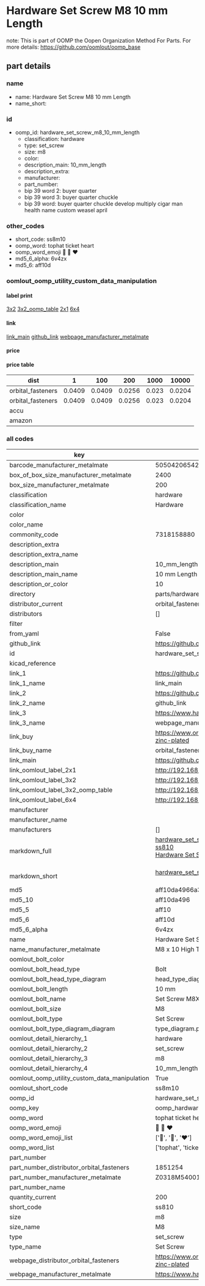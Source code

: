 # Hardware Set Screw M8 10 mm Length  

note: This is part of OOMP the Oopen Organization Method For Parts. For more details: https://github.com/oomlout/oomp_base

##  part details





### name
* name: Hardware Set Screw M8 10 mm Length
* name_short: 
### id
* oomp_id: hardware_set_screw_m8_10_mm_length
  * classification: hardware
  * type: set_screw
  * size: m8
  * color: 
  * description_main: 10_mm_length
  * description_extra: 
  * manufacturer: 
  * part_number: 
  * bip 39 word 2: buyer quarter
  * bip 39 word 3: buyer quarter chuckle
  * bip 39 word: buyer quarter chuckle develop multiply cigar man health name custom weasel april

### other_codes
* short_code: ss8m10
* oomp_word: tophat ticket heart
* oomp_word_emoji :tophat: :ticket: :heart:
* md5_6_alpha: 6v4zx
* md5_6: aff10d






### oomlout_oomp_utility_custom_data_manipulation
#### label print
[3x2](http://192.168.1.245:1112/?label=oomp%206v4zx)
[3x2_oomp_table](http://192.168.1.107:1112/?label=oomp%206v4zx)
[2x1](http://192.168.1.242:1112/?label=oomp%206v4zx)
[6x4](http://192.168.1.55:1112/?label=oomp%206v4zx)    

#### link

[link_main](https://github.com/oomlout/oomlout_oomp_current_version_messy/tree/main/parts/hardware_set_screw_m8_10_mm_length) [github_link](https://github.com/oomlout/oomlout_oomp_part_src/tree/main/parts/hardware_set_screw_m8_10_mm_length) [webpage_manufacturer_metalmate](https://www.harclob2b.com/m8-x-10-high-tensile-set-gr-8-8-zinc-plated-metalm-z0318m540010)                            

#### price

#### price table
| dist | 1 | 100 | 200 | 1000 | 10000 |
|------|---|-----|-----|------|-------|
| orbital_fasteners | 0.0409 | 0.0409 | 0.0256 | 0.023 | 0.0204 |
| orbital_fasteners | 0.0409 | 0.0409 | 0.0256 | 0.023 | 0.0204 | 
| accu |  |  |  |  |  | 
| amazon |  |  |  |  |  | 















### all codes 
| key | value |  
| --- | --- |  
| barcode_manufacturer_metalmate | 5050420654241 |  
| box_of_box_size_manufacturer_metalmate | 2400 |  
| box_size_manufacturer_metalmate | 200 |  
| classification | hardware |  
| classification_name | Hardware |  
| color |  |  
| color_name |  |  
| commonity_code | 7318158880 |  
| description_extra |  |  
| description_extra_name |  |  
| description_main | 10_mm_length |  
| description_main_name | 10 mm Length |  
| description_or_color | 10 |  
| directory | parts/hardware_set_screw_m8_10_mm_length |  
| distributor_current | orbital_fasteners |  
| distributors | [] |  
| filter |  |  
| from_yaml | False |  
| github_link | https://github.com/oomlout/oomlout_oomp_part_src/tree/main/parts/hardware_set_screw_m8_10_mm_length |  
| id | hardware_set_screw_m8_10_mm_length |  
| kicad_reference |  |  
| link_1 | https://github.com/oomlout/oomlout_oomp_current_version_messy/tree/main/parts/hardware_set_screw_m8_10_mm_length |  
| link_1_name | link_main |  
| link_2 | https://github.com/oomlout/oomlout_oomp_part_src/tree/main/parts/hardware_set_screw_m8_10_mm_length |  
| link_2_name | github_link |  
| link_3 | https://www.harclob2b.com/m8-x-10-high-tensile-set-gr-8-8-zinc-plated-metalm-z0318m540010 |  
| link_3_name | webpage_manufacturer_metalmate |  
| link_buy | https://www.orbitalfasteners.co.uk/products/m8-x-10-hexagon-head-set-screws-high-tensile-grade-8-8-bright-zinc-plated |  
| link_buy_name | orbital_fasteners |  
| link_main | https://github.com/oomlout/oomlout_oomp_current_version_messy/tree/main/parts/hardware_set_screw_m8_10_mm_length |  
| link_oomlout_label_2x1 | http://192.168.1.242:1112/?label=oomp%206v4zx |  
| link_oomlout_label_3x2 | http://192.168.1.245:1112/?label=oomp%206v4zx |  
| link_oomlout_label_3x2_oomp_table | http://192.168.1.107:1112/?label=oomp%206v4zx |  
| link_oomlout_label_6x4 | http://192.168.1.55:1112/?label=oomp%206v4zx |  
| manufacturer |  |  
| manufacturer_name |  |  
| manufacturers | [] |  
| markdown_full | [hardware_set_screw_m8_10_mm_length](https://github.com/oomlout/oomlout_oomp_current_version_messy/tree/main/parts/hardware_set_screw_m8_10_mm_length)<br>[ss810](https://github.com/oomlout/oomlout_oomp_current_version_messy/tree/main/parts/hardware_set_screw_m8_10_mm_length)<br>[Hardware Set Screw M8 10 Mm Length](https://github.com/oomlout/oomlout_oomp_current_version_messy/tree/main/parts/hardware_set_screw_m8_10_mm_length)<br><br> |  
| markdown_short | [hardware_set_screw_m8_10_mm_length](https://github.com/oomlout/oomlout_oomp_current_version_messy/tree/main/parts/hardware_set_screw_m8_10_mm_length)<br><br> |  
| md5 | aff10da4966a30d8a3c8b3c8512bd8fb |  
| md5_10 | aff10da496 |  
| md5_5 | aff10 |  
| md5_6 | aff10d |  
| md5_6_alpha | 6v4zx |  
| name | Hardware Set Screw M8 10 mm Length |  
| name_manufacturer_metalmate | M8 x 10 High Tensile Set Gr 8.8 Zinc Plated Metalmate DIN 933 (ISO 4017) |  
| oomlout_bolt_color |  |  
| oomlout_bolt_head_type | Bolt |  
| oomlout_bolt_head_type_diagram | head_type_diagram.png |  
| oomlout_bolt_length | 10 mm |  
| oomlout_bolt_name | Set Screw M8X10 mm  (Bolt) |  
| oomlout_bolt_size | M8 |  
| oomlout_bolt_type | Set Screw |  
| oomlout_bolt_type_diagram_diagram | type_diagram.png |  
| oomlout_detail_hierarchy_1 | hardware |  
| oomlout_detail_hierarchy_2 | set_screw |  
| oomlout_detail_hierarchy_3 | m8 |  
| oomlout_detail_hierarchy_4 | 10_mm_length |  
| oomlout_oomp_utility_custom_data_manipulation | True |  
| oomlout_short_code | ss8m10 |  
| oomp_id | hardware_set_screw_m8_10_mm_length |  
| oomp_key | oomp_hardware_set_screw_m8_10_mm_length |  
| oomp_word | tophat ticket heart |  
| oomp_word_emoji | :tophat: :ticket: :heart: |  
| oomp_word_emoji_list | [':tophat:', ':ticket:', ':heart:'] |  
| oomp_word_list | ['tophat', 'ticket', 'heart'] |  
| part_number |  |  
| part_number_distributor_orbital_fasteners | 1851254 |  
| part_number_manufacturer_metalmate | Z0318M540010 |  
| part_number_name |  |  
| quantity_current | 200 |  
| short_code | ss810 |  
| size | m8 |  
| size_name | M8 |  
| type | set_screw |  
| type_name | Set Screw |  
| webpage_distributor_orbital_fasteners | https://www.orbitalfasteners.co.uk/products/m8-x-10-hexagon-head-set-screws-high-tensile-grade-8-8-bright-zinc-plated |  
| webpage_manufacturer_metalmate | https://www.harclob2b.com/m8-x-10-high-tensile-set-gr-8-8-zinc-plated-metalm-z0318m540010 |  
